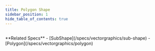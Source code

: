 ```yaml
---
title: Polygon Shape
sidebar_position: 1
hide_table_of_contents: true
---
```


<DarumaPlayer src='/feature/geometry/geometry__polygon_shape.daruma' />

<br />
**Related Specs**
- [SubShape](/specs/vectorgraphics/sub-shape)
- [Polygon](/specs/vectorgraphics/polygon)
